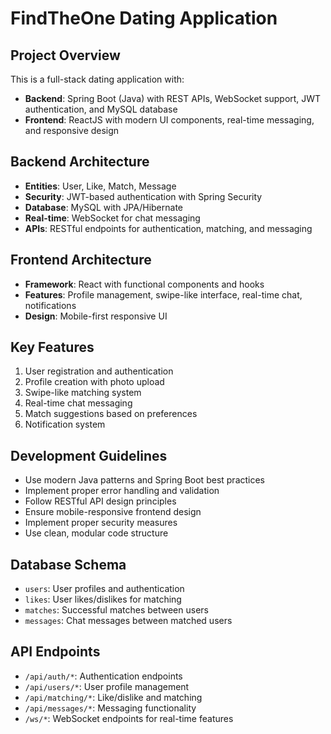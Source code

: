 # FindTheOne Dating Application

<!-- Use this file to provide workspace-specific custom instructions to Copilot. For more details, visit https://code.visualstudio.com/docs/copilot/copilot-customization#_use-a-githubcopilotinstructionsmd-file -->

## Project Overview
This is a full-stack dating application with:
- **Backend**: Spring Boot (Java) with REST APIs, WebSocket support, JWT authentication, and MySQL database
- **Frontend**: ReactJS with modern UI components, real-time messaging, and responsive design

## Backend Architecture
- **Entities**: User, Like, Match, Message
- **Security**: JWT-based authentication with Spring Security
- **Database**: MySQL with JPA/Hibernate
- **Real-time**: WebSocket for chat messaging
- **APIs**: RESTful endpoints for authentication, matching, and messaging

## Frontend Architecture
- **Framework**: React with functional components and hooks
- **Features**: Profile management, swipe-like interface, real-time chat, notifications
- **Design**: Mobile-first responsive UI

## Key Features
1. User registration and authentication
2. Profile creation with photo upload
3. Swipe-like matching system
4. Real-time chat messaging
5. Match suggestions based on preferences
6. Notification system

## Development Guidelines
- Use modern Java patterns and Spring Boot best practices
- Implement proper error handling and validation
- Follow RESTful API design principles
- Ensure mobile-responsive frontend design
- Implement proper security measures
- Use clean, modular code structure

## Database Schema
- `users`: User profiles and authentication
- `likes`: User likes/dislikes for matching
- `matches`: Successful matches between users
- `messages`: Chat messages between matched users

## API Endpoints
- `/api/auth/*`: Authentication endpoints
- `/api/users/*`: User profile management
- `/api/matching/*`: Like/dislike and matching
- `/api/messages/*`: Messaging functionality
- `/ws/*`: WebSocket endpoints for real-time features
